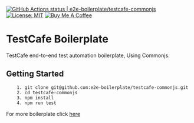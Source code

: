 [![GitHub Actions status | e2e-boilerplate/testcafe-commonjs](https://github.com/e2e-boilerplate/testcafe-commonjs/workflows/testcafe-commonjs/badge.svg)](https://github.com/e2e-boilerplate/testcafe-commonjs/actions?workflow=testcafe-commonjs) [![License: MIT](https://img.shields.io/badge/License-MIT-yellow.svg)](https://opensource.org/licenses/MIT) [![Buy Me A Coffee](https://img.shields.io/badge/buy-me%20coffee-orange)](https://www.buymeacoffee.com/xgirma)

# TestCafe Boilerplate

TestCafe end-to-end test automation boilerplate, Using Commonjs.

## Getting Started

    	1. git clone git@github.com:e2e-boilerplate/testcafe-commonjs.git
    	2. cd testcafe-commonjs
    	3. npm install
    	4. npm run test


For more boilerplate click [here](https://github.com/e2e-boilerplate/utils/blob/master/docs/implemented.md)
